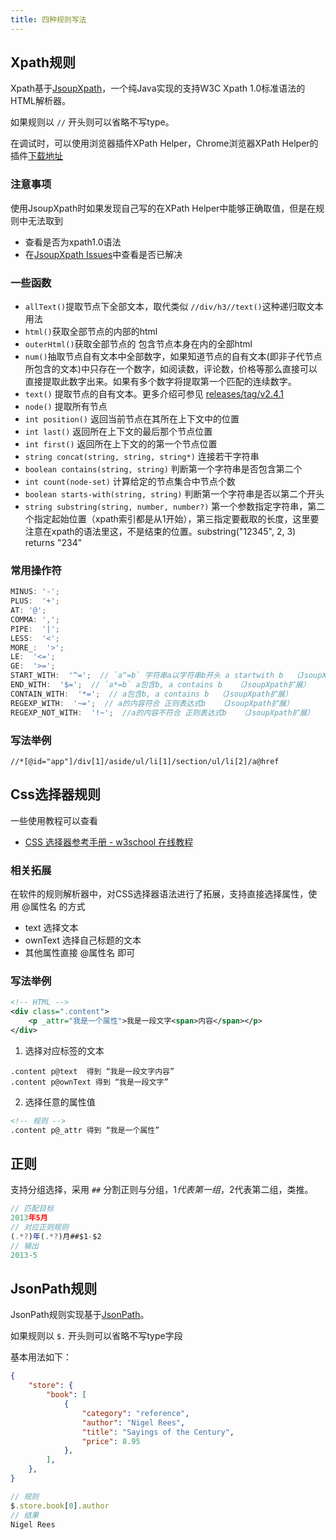 ```yaml
---
title: 四种规则写法
---
```


## Xpath规则

Xpath基于[JsoupXpath](https://github.com/zhegexiaohuozi/JsoupXpath)，一个纯Java实现的支持W3C Xpath 1.0标准语法的HTML解析器。

如果规则以 `//` 开头则可以省略不写type。

在调试时，可以使用浏览器插件XPath Helper，Chrome浏览器XPath Helper的插件[下载地址](https://chrome.google.com/webstore/detail/xpath-helper/hgimnogjllphhhkhlmebbmlgjoejdpjl)

### 注意事项

使用JsoupXpath时如果发现自己写的在XPath Helper中能够正确取值，但是在规则中无法取到
- 查看是否为xpath1.0语法
- 在[JsoupXpath Issues](https://github.com/zhegexiaohuozi/JsoupXpath/issues)中查看是否已解决

### 一些函数

- `allText()`提取节点下全部文本，取代类似 `//div/h3//text()`这种递归取文本用法
- `html()`获取全部节点的内部的html
- `outerHtml()`获取全部节点的 包含节点本身在内的全部html
- `num()`抽取节点自有文本中全部数字，如果知道节点的自有文本(即非子代节点所包含的文本)中只存在一个数字，如阅读数，评论数，价格等那么直接可以直接提取此数字出来。如果有多个数字将提取第一个匹配的连续数字。
- `text()` 提取节点的自有文本。更多介绍可参见 [releases/tag/v2.4.1](https://github.com/zhegexiaohuozi/JsoupXpath/releases/tag/v2.4.1)
- `node()` 提取所有节点
- `int position()` 返回当前节点在其所在上下文中的位置
- `int last()` 返回所在上下文的最后那个节点位置
- `int first()` 返回所在上下文的的第一个节点位置
- `string concat(string, string, string*)` 连接若干字符串
- `boolean contains(string, string)` 判断第一个字符串是否包含第二个
- `int count(node-set)` 计算给定的节点集合中节点个数
- `boolean starts-with(string, string)` 判断第一个字符串是否以第二个开头
- `string substring(string, number, number?)` 第一个参数指定字符串，第二个指定起始位置（xpath索引都是从1开始），第三指定要截取的长度，这里要注意在xpath的语法里这，不是结束的位置。substring("12345", 2, 3) returns "234"

### 常用操作符

```js
MINUS: '-';
PLUS:  '+';
AT: '@';
COMMA: ',';
PIPE:  '|';
LESS:  '<';
MORE_:  '>';
LE:  '<=';
GE:  '>=';
START_WITH:  '^=';  // `a^=b` 字符串a以字符串b开头 a startwith b  （JsoupXpath扩展）
END_WITH:  '$=';  // `a*=b` a包含b, a contains b   （JsoupXpath扩展）
CONTAIN_WITH:  '*=';  // a包含b, a contains b  （JsoupXpath扩展）
REGEXP_WITH:  '~=';  // a的内容符合 正则表达式b   （JsoupXpath扩展）
REGEXP_NOT_WITH:  '!~';  //a的内容不符合 正则表达式b   （JsoupXpath扩展）
```

### 写法举例

```
//*[@id="app"]/div[1]/aside/ul/li[1]/section/ul/li[2]/a@href
```

## Css选择器规则

一些使用教程可以查看

- [CSS 选择器参考手册 - w3school 在线教程](https://www.w3school.com.cn/cssref/css_selectors.asp)

### 相关拓展

在软件的规则解析器中，对CSS选择器语法进行了拓展，支持直接选择属性，使用 @属性名 的方式

- text 选择文本
- ownText 选择自己标题的文本
- 其他属性直接 @属性名 即可

### 写法举例

```xml
<!-- HTML -->
<div class=".content">
    <p _attr="我是一个属性">我是一段文字<span>内容</span></p>
</div>
```

1. 选择对应标签的文本
```
.content p@text  得到 “我是一段文字内容”
.content p@ownText 得到 “我是一段文字”
```

2. 选择任意的属性值
```xml
<!-- 规则 -->
.content p@_attr 得到 “我是一个属性”
```

## 正则

支持分组选择，采用 `##` 分割正则与分组，$1代表第一组，$2代表第二组，类推。

```js
// 匹配目标
2013年5月 
// 对应正则规则
(.*?)年(.*?)月##$1-$2
// 输出
2013-5
```

## JsonPath规则

JsonPath规则实现基于[JsonPath](https://github.com/json-path/JsonPath)。

如果规则以 `$.` 开头则可以省略不写type字段

基本用法如下：

```json
{
    "store": {
        "book": [
            {
                "category": "reference",
                "author": "Nigel Rees",
                "title": "Sayings of the Century",
                "price": 8.95
            },
        ],
    },
}
```

```js
// 规则
$.store.book[0].author
// 结果
Nigel Rees
```

